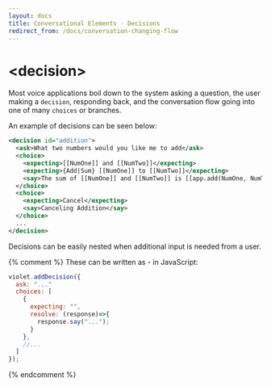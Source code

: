 ```yaml
---
layout: docs
title: Conversational Elements - Decisions
redirect_from: /docs/conversation-changing-flow
---
```

# &lt;decision&gt;
Most voice applications boil down to the system asking a question, the user making a `decision`, responding back, and the conversation flow going into one of many `choices` or branches.

An example of decisions can be seen below:

```xml
<decision id="addition">
  <ask>What two numbers would you like me to add</ask>
  <choice>
    <expecting>[[NumOne]] and [[NumTwo]]</expecting>
    <expecting>{Add|Sum} [[NumOne]] to [[NumTwo]]</expecting>
    <say>The sum of [[NumOne]] and [[NumTwo]] is [[app.add(NumOne, NumTwo)]]</say>
  </choice>
  <choice>
    <expecting>Cancel</expecting>
    <say>Canceling Addition</say>
  </choice>
  ...
</decision>
```
Decisions can be easily nested when additional input is needed from a user.

{% comment %}
These can be written as - in JavaScript:
```javascript
violet.addDecision({
  ask: "..."
  choices: [
    {
      expecting: "",
      resolve: (response)=>{
        response.say("...");
      }
    },
    //...
  ]
});
```
{% endcomment %}
